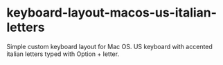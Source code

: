 # keyboard-layout-macos-us-italian-letters
Simple custom keyboard layout for Mac OS. US keyboard with accented italian letters typed with Option + letter.
